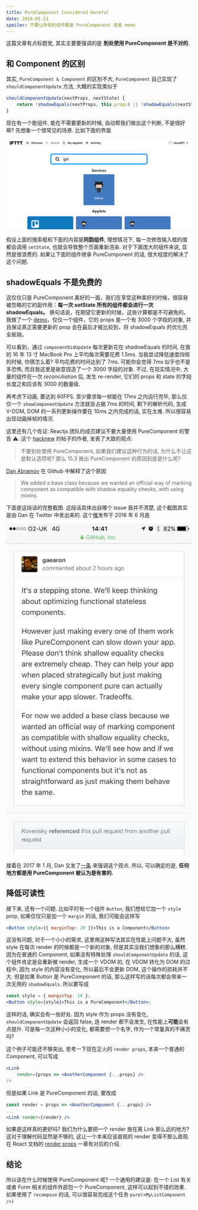 ```yaml
---
title: PureComponent Considered Harmful
date: 2018-05-21
spoiler: 不要让所有的组件都是 PureComponent 或者 memo
---
```


这篇文章有点标题党, 其实主要要强调的是 **到处使用 PureComponent 是不对的**.

## 和 Component 的区别

其实, `PureComponent & Component` 的区别不大, `PureComponent` 自己实现了 `shouldComponentUpdate` 方法, 大概的实现类似于

```js
shouldComponentUpdate(nextProps, nextState) {
	return !shadowEquals(nextProps, this.props) || !shadowEquals(nextState, this.state);
}
```

现在有一个能组件, 能在不需要更新的时候, 自动帮我们做出这个判断, 不是很好嘛?
先想象一个很常见的场景. 比如下面的界面

![](./88C8D2C2-A934-41FF-BAAE-830CB990718A.png)

假设上面的搜索框和下面的内容是**同胞组件**, 理想情况下, 每一次修改输入框的值都会调用 `setState`, 也就会导致整个页面重新渲染. 对于下面庞大的组件来说, 显然是很浪费的.
如果让下面的组件继承 PureComponent 的话, 很大程度的解决了这个问题.

## shadowEquals 不是免费的

这仅仅只是 PureComponent 美好的一面，我们在享受这种美好的时候，很容易被忽略的它的副作用：**每一次 setState 所有的组件都会进行一次 shadowEquals。**
换句话说，在期望它更新的时候，这些计算都是不可避免的。我做了一个 [demo](https://codesandbox.io/s/v6y1m1yjk7)，仅仅一个组件，它的 props 是一个有 3000 个字段的对象, 并且保证真正需要更新的 prop 会在最后才被比较到，将 shadowEquals 的优化完全抵销。

可以看到，通过 `componentDidUpdate` 每次更新花在 shadowEquals 的时间, 在我的 16 年 13 寸 MacBook Pro 上平均每次需要花费 1.5ms. 当我尝试降低速度四倍的时候, 你猜怎么着? 平均花费的时间达到了 7ms. 可能你会觉得 7ms 似乎也不是多恐怖, 而且我这里是故意捏造了一个 3000 字段的对象.
不过, 在现实情况中, 大量的组件在一次 _reconciliation_ 后, 发生 re-render, 它们的 props 和 state 的字段长度之和应该有 3000 的数量级.

再考虑下动画, 要达到 60FPS. 至少要求每一帧能在 17ms 之内运行完毕, 那么仅仅一个 `showComponentUpdate` 方法就会占据 7ms 的时间, 剩下的解析代码, 生成 V-DOM, DOM 的一系列更新操作要在 10ms 之内完成的话, 实在太难. 所以很容易出现动画掉帧的情况.

这里还有几个佐证: Reactjs 团队的成员建议不要大量使用 PureComponent 的警告 ⚠️.
这个 [hacknew](https://news.ycombinator.com/item?id=14418576) 的帖子的作者, 发表了大致的观点:

> 不要到处使用 PureComponent, 如果我们建议这种行为的话, 为什么不让这是默认选项呢?
> 那么 15.3 推出 PureComponent 的原因到底是什么呢?

[Dan Abramov](https://twitter.com/dan_abramov) 在 Github 中解释了这个原因

> We added a base class because we wanted an official way of marking component as compatible with shadow equality checks, with using mixins.

下面是这段话的完整截图. 这段话具体出自哪个 issue 我并不清楚, 这个截图其实是由 Dan 在 Twitter 中发出来的. 这个[推](https://twitter.com/dan_abramov/status/759383530120110080)发布于 2016 年 6 月底

![](./ConfSkDXEAAleG5.jpg-large.jpeg)

接着在 2017 年 1 月, Dan 又发了[一条](https://twitter.com/dan_abramov/status/820668074223353858) 来强调这个观点. 所以, 可以确定的是, **任何地方都是用 PureComponent 被认为是有害的.**

## 降低可读性

接下来, 还有一个问题. 比如平时有一个组件 `Button`, 我们想给它加一个 `style` prop, 如果仅仅只是加一个 `margin` 的话, 我们可能会这样写

```jsx
<Button style={{ marginTop: 20 }}>This is a Component</Button>
```

这没有问题, 对于一个小小的需求, 这里用这种写法其实在性能上问题不大, 虽然 style 在每次 render 的时候都是一个新的对象, 但是其实没我们想象的那么糟糕. 因为在普通的 Component, 如果没有特殊处理 `shouldComponentUpdate` 的话, 这个组件肯定是会重新被 render, 生成一个 VDOM 的, 在 VDOM 转化为 DOM 的过程中, 因为 style 的内容没有变化, 所以最后不会更新 DOM, 这个操作的损耗并不大.
但是如果 Button 是 PureComponent 的话, 那么这样写的话每次都会带来一次无用的 `shadowEquals`. 所以要写成

```jsx
const style = { marginTop: 20 };
<Button style={style}>This is a PureComponent</Button>;
```

这样的话, 确实会有一些好处. 因为 style 作为 props 没有变化, `shouldComponentUpdate` 会返回 false, 连 render 都不会发生, 在性能上**可能**会有点提升. 可是每一次这种小小的变化, 都需要想一个名字, 作为一个常量真的不痛苦吗?

这个例子可能还不够突出, 思考一下现在正火的 `render props`, 本来一个普通的 Component, 可以写成

```jsx
<Link
	render={props => <AnotherComponent {...props} />
/>
```

但是如果 Link 是 PureComponent 的话, 要改成

```jsx
const render = props => <AnotherComponent {...props} />
...
<Link render={render} />
```

如果是这样真的更好吗? 我们为什么要把一个 render 放在离 Link 那么远的地方? 这对于理解代码显然是不够的, 这让一个本来应该直观的 render 变得不那么直观.
在 React 文档的 [render props](https://reactjs.org/docs/render-props.html#caveats) 一章有对应的介绍.

## 结论

所以该在什么时候使用 PureComponent 呢? 一个通用的建议是: 在一个 List 有关或者 Form 相关的组件外部包一个 PureComponent, 这样可以起到不错的效果. 如果使用了 `recompose` 的话, 可以很容易完成这个任务 `pure(<MyListComponent />)`
